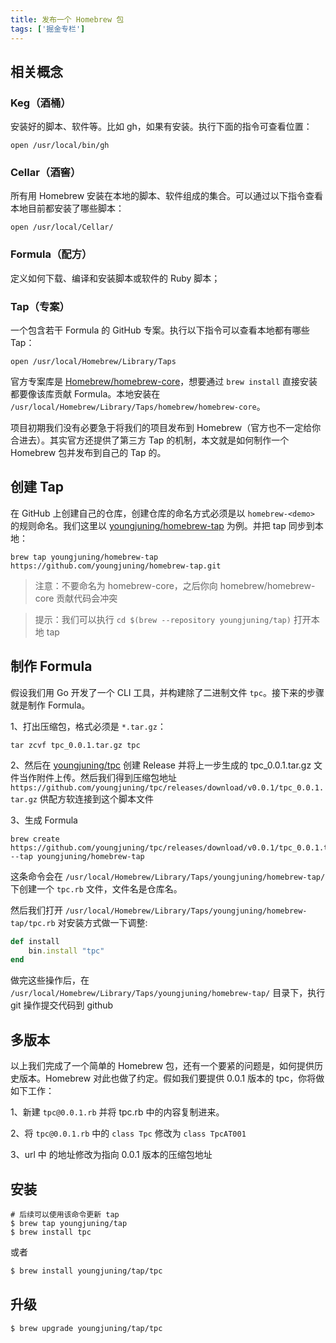 ```yaml
---
title: 发布一个 Homebrew 包
tags: ['掘金专栏']
---
```


## 相关概念

### Keg（酒桶）

安装好的脚本、软件等。比如 gh，如果有安装。执行下面的指令可查看位置：

```shell
open /usr/local/bin/gh
```

### Cellar（酒窖）

所有用 Homebrew 安装在本地的脚本、软件组成的集合。可以通过以下指令查看本地目前都安装了哪些脚本：

```shell
open /usr/local/Cellar/
```

### Formula（配方）

定义如何下载、编译和安装脚本或软件的 Ruby 脚本；

### Tap（专案）

一个包含若干 Formula 的 GitHub 专案。执行以下指令可以查看本地都有哪些 Tap：

```shell
open /usr/local/Homebrew/Library/Taps
```

官方专案库是 [Homebrew/homebrew-core](https://github.com/Homebrew/homebrew-core)，想要通过 `brew install` 直接安装都要像该库贡献 Formula。本地安装在 `/usr/local/Homebrew/Library/Taps/homebrew/homebrew-core`。

项目初期我们没有必要急于将我们的项目发布到 Homebrew（官方也不一定给你合进去）。其实官方还提供了第三方 Tap 的机制，本文就是如何制作一个 Homebrew 包并发布到自己的 Tap 的。

## 创建 Tap

在 GitHub 上创建自己的仓库，创建仓库的命名方式必须是以 `homebrew-<demo>` 的规则命名。我们这里以 [youngjuning/homebrew-tap](https://github.com/youngjuning/homebrew-tap) 为例。并把 tap 同步到本地：

```shell
brew tap youngjuning/homebrew-tap https://github.com/youngjuning/homebrew-tap.git
```

> 注意：不要命名为 homebrew-core，之后你向 homebrew/homebrew-core 贡献代码会冲突

> 提示：我们可以执行 `cd $(brew --repository youngjuning/tap)` 打开本地 tap

## 制作 Formula

假设我们用 Go 开发了一个 CLI 工具，并构建除了二进制文件 `tpc`。接下来的步骤就是制作 Formula。

1、打出压缩包，格式必须是 `*.tar.gz`：

```shell
tar zcvf tpc_0.0.1.tar.gz tpc
```

2、然后在 [youngjuning/tpc](https://github.com/youngjuning/tpc/releases/tag/v0.0.1) 创建 Release 并将上一步生成的 tpc_0.0.1.tar.gz 文件当作附件上传。然后我们得到压缩包地址 `https://github.com/youngjuning/tpc/releases/download/v0.0.1/tpc_0.0.1.tar.gz`
供配方软连接到这个脚本文件

3、生成 Formula

```shell
brew create https://github.com/youngjuning/tpc/releases/download/v0.0.1/tpc_0.0.1.tar.gz --tap youngjuning/homebrew-tap
```

这条命令会在 `/usr/local/Homebrew/Library/Taps/youngjuning/homebrew-tap/` 下创建一个 `tpc.rb` 文件，文件名是仓库名。

然后我们打开 `/usr/local/Homebrew/Library/Taps/youngjuning/homebrew-tap/tpc.rb` 对安装方式做一下调整:

```ruby
def install
    bin.install "tpc"
end
```

做完这些操作后，在 `/usr/local/Homebrew/Library/Taps/youngjuning/homebrew-tap/` 目录下，执行 git 操作提交代码到 github

## 多版本

以上我们完成了一个简单的 Homebrew 包，还有一个要紧的问题是，如何提供历史版本。Homebrew 对此也做了约定。假如我们要提供 0.0.1 版本的 tpc，你将做如下工作：

1、新建 `tpc@0.0.1.rb` 并将 tpc.rb 中的内容复制进来。

2、将 `tpc@0.0.1.rb` 中的 `class Tpc` 修改为 `class TpcAT001`

3、url 中 的地址修改为指向 0.0.1 版本的压缩包地址

## 安装

```shell
# 后续可以使用该命令更新 tap
$ brew tap youngjuning/tap
$ brew install tpc
```

或者

```sh
$ brew install youngjuning/tap/tpc
```

## 升级

```sh
$ brew upgrade youngjuning/tap/tpc
```
